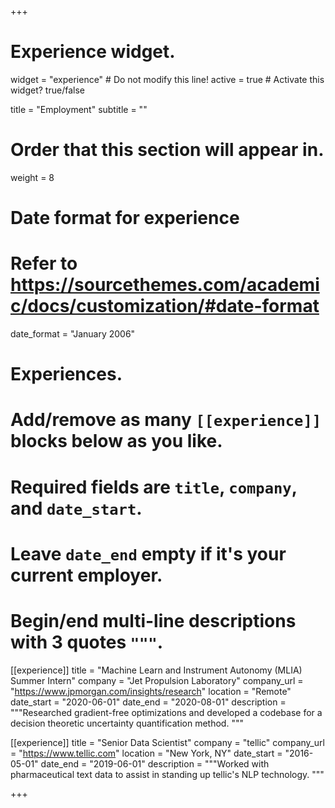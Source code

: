 +++
# Experience widget.
widget = "experience"  # Do not modify this line!
active = true  # Activate this widget? true/false

title = "Employment"
subtitle = ""

# Order that this section will appear in.
weight = 8

# Date format for experience
#   Refer to https://sourcethemes.com/academic/docs/customization/#date-format
date_format = "January 2006"

# Experiences.
#   Add/remove as many `[[experience]]` blocks below as you like.
#   Required fields are `title`, `company`, and `date_start`.
#   Leave `date_end` empty if it's your current employer.
#   Begin/end multi-line descriptions with 3 quotes `"""`.

[[experience]]
  title = "Machine Learn and Instrument Autonomy (MLIA) Summer Intern"
  company = "Jet Propulsion Laboratory"
  company_url = "https://www.jpmorgan.com/insights/research"
  location = "Remote"
  date_start = "2020-06-01"
  date_end = "2020-08-01"
  description = """Researched gradient-free optimizations and developed a codebase for a decision theoretic uncertainty quantification method. """

[[experience]]
  title = "Senior Data Scientist"
  company = "tellic"
  company_url = "https://www.tellic.com"
  location = "New York, NY"
  date_start = "2016-05-01"
  date_end = "2019-06-01"
  description = """Worked with pharmaceutical text data to assist in standing up tellic's NLP technology. """

+++
